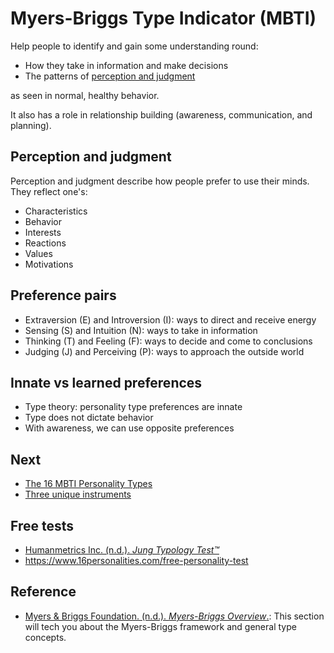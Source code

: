# Myers-Briggs Type Indicator (MBTI)

Help people to identify and gain some understanding round:

- How they take in information and make decisions
- The patterns of [perception and judgment](#perception-and-judgment)

as seen in normal, healthy behavior.

It also has a role in relationship building (awareness, communication, and planning).

## Perception and judgment

Perception and judgment describe how people prefer to use their minds. They reflect one's:

- Characteristics
- Behavior
- Interests
- Reactions
- Values
- Motivations

## Preference pairs

- Extraversion (E) and Introversion (I): ways to direct and receive energy
- Sensing (S) and Intuition (N): ways to take in information
- Thinking (T) and Feeling (F): ways to decide and come to conclusions
- Judging (J) and Perceiving (P): ways to approach the outside world

## Innate vs learned preferences

- Type theory: personality type preferences are innate
- Type does not dictate behavior
- With awareness, we can use opposite preferences


##

## Next

- [The 16 MBTI Personality Types](16-types.md#the-16-mbti-personality-types)
- [Three unique instruments](three-unique-instruments.md#three-unique-instruments)

## Free tests

- [Humanmetrics Inc. (n.d.). *Jung Typology Test™*](http://www.humanmetrics.com/cgi-win/jtypes2.asp)
- https://www.16personalities.com/free-personality-test

## Reference

- [Myers & Briggs Foundation. (n.d.). *Myers-Briggs
  Overview*.](https://www.myersbriggs.org/my-mbti-personality-type/myers-briggs-overview/): This section will tech you
  about the Myers-Briggs framework and general type concepts.